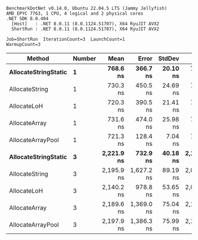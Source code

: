 ```

BenchmarkDotNet v0.14.0, Ubuntu 22.04.5 LTS (Jammy Jellyfish)
AMD EPYC 7763, 1 CPU, 4 logical and 2 physical cores
.NET SDK 8.0.404
  [Host]   : .NET 8.0.11 (8.0.1124.51707), X64 RyuJIT AVX2
  ShortRun : .NET 8.0.11 (8.0.1124.51707), X64 RyuJIT AVX2

Job=ShortRun  IterationCount=3  LaunchCount=1  
WarmupCount=3  

```
| Method               | Number | Mean       | Error      | StdDev   | Min        | Max        | Gen0   | Gen1   | Allocated |
|--------------------- |------- |-----------:|-----------:|---------:|-----------:|-----------:|-------:|-------:|----------:|
| **AllocateStringStatic** | **1**      |   **768.6 ns** |   **366.7 ns** | **20.10 ns** |   **747.4 ns** |   **787.4 ns** | **0.0124** | **0.0114** |   **1.02 KB** |
| AllocateString       | 1      |   730.3 ns |   450.5 ns | 24.69 ns |   714.9 ns |   758.7 ns | 0.0124 | 0.0114 |   1.02 KB |
| AllocateLoH          | 1      |   720.3 ns |   390.5 ns | 21.41 ns |   707.1 ns |   745.0 ns | 0.0124 | 0.0114 |   1.02 KB |
| AllocateArray        | 1      |   731.6 ns |   474.0 ns | 25.98 ns |   707.0 ns |   758.7 ns | 0.0124 | 0.0114 |   1.02 KB |
| AllocateArrayPool    | 1      |   721.3 ns |   128.4 ns |  7.04 ns |   713.6 ns |   727.4 ns | 0.0124 | 0.0114 |   1.02 KB |
| **AllocateStringStatic** | **3**      | **2,221.9 ns** |   **732.9 ns** | **40.18 ns** | **2,176.1 ns** | **2,251.1 ns** | **0.0343** | **0.0305** |   **3.07 KB** |
| AllocateString       | 3      | 2,195.9 ns | 1,627.2 ns | 89.19 ns | 2,094.5 ns | 2,262.3 ns | 0.0343 | 0.0305 |   3.07 KB |
| AllocateLoH          | 3      | 2,140.2 ns |   978.8 ns | 53.65 ns | 2,078.3 ns | 2,171.3 ns | 0.0343 | 0.0305 |   3.07 KB |
| AllocateArray        | 3      | 2,189.6 ns | 1,369.0 ns | 75.04 ns | 2,103.0 ns | 2,235.4 ns | 0.0343 | 0.0305 |   3.07 KB |
| AllocateArrayPool    | 3      | 2,197.9 ns | 1,386.3 ns | 75.99 ns | 2,127.7 ns | 2,278.6 ns | 0.0343 | 0.0305 |   3.07 KB |
